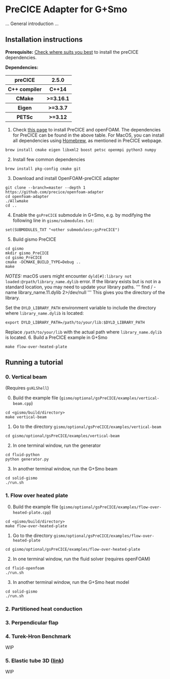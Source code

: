 # PreCICE Adapter for G+Smo

... General introduction ...

## Installation instructions
**Prerequisite:** [Check where suits you best](https://precice.org/installation-overview.html) to install the preCICE dependencies.
<p><b>Dependencies:</b></p>
<html>
<table>
  <tr>
    <th>preCICE</th>
    <th>2.5.0</th>
  </tr>
  <tr>
    <th> C++ compiler</th>
    <th>C++14</th>
  </tr>
  <tr>
    <th>CMake</th>
    <th>>=3.16.1</th>
  </tr>
  <tr>
    <th>Eigen</th>
    <th>>=3.3.7</th>
  </tr>
  <tr>
    <th>PETSc</th>
    <th>>=3.12</th>
</table> 
</html>

1. Check [this page](https://precice.org/quickstart.html#installation) to install PreCICE and openFOAM. The dependencies for PreCICE can be found in the above table. For MacOS, you can install all dependencies using [Homebrew](https://brew.sh), as mentioned in PreCICE webpage.
```
brew install cmake eigen libxml2 boost petsc openmpi python3 numpy
```
2. Install few common dependencies
```
brew install pkg-config cmake git
```
3. Download and install OpenFOAM-preCICE adapter
```
git clone --branch=master --depth 1 https://github.com/precice/openfoam-adapter
cd openfoam-adapter
./Allwmake
cd ..
```
4. Enable the `gsPreCICE` submodule in G+Smo, e.g. by modifying the following line in `gismo/submodules.txt`:
```
set(SUBMODULES_TXT "<other submodules>;gsPreCICE")
```
5. Build gismo PreCICE
```
cd gismo
mkdir gismo_PreCICE
cd gismo_PreCICE
cmake -DCMAKE_BUILD_TYPE=Debug .. 
make
```
*NOTES:* macOS users might encounter `dyld[#]:library not loaded:@rpath/library_name.dylib` error. If the library exists but is not in a standard location, you may need to update your library paths. 
'''
find / -name library_name.11.dylib 2>/dev/null
'''
This gives you the directory of the library. 

Set the `DYLD_LIBRARY_PATH` environment variable to include the directory where `library_name.dylib` is located:
```
export DYLD_LIBRARY_PATH=/path/to/your/lib:$DYLD_LIBRARY_PATH
```
Replace `/path/to/your/lib` with the actual path where `library_name.dylib` is located.
6. Build a PreCICE example in G+Smo
```
make flow-over-heated-plate
```

## Running a tutorial

### 0. Vertical beam

(Requires `gsKLShell`)

0. Build the example file (`gismo/optional/gsPreCICE/examples/vertical-beam.cpp`)
```
cd <gismo/build/directory>
make vertical-beam
```
1. Go to the directory `gismo/optional/gsPreCICE/examples/vertical-beam`
```
cd gismo/optional/gsPreCICE/examples/vertical-beam
```
2. In one terminal window, run the generator
```
cd fluid-python
python generator.py
```
3. In another terminal window, run the G+Smo beam
```
cd solid-gismo
./run.sh
```

### 1. Flow over heated plate

0. Build the example file (`gismo/optional/gsPreCICE/examples/flow-over-heated-plate.cpp`)
```
cd <gismo/build/directory>
make flow-over-heated-plate
```
1. Go to the directory `gismo/optional/gsPreCICE/examples/flow-over-heated-plate`
```
cd gismo/optional/gsPreCICE/examples/flow-over-heated-plate
```
2. In one terminal window, run the fluid solver (requires openFOAM)
```
cd fluid-openfoam
./run.sh
```
3. In another terminal window, run the G+Smo heat model
```
cd solid-gismo
./run.sh
```

### 2. Partitioned heat conduction

### 3. Perpendicular flap

### 4. Turek-Hron Benchmark
WIP

### 5. Elastic tube 3D ([link](https://precice.org/tutorials-elastic-tube-3d.html))
WIP
